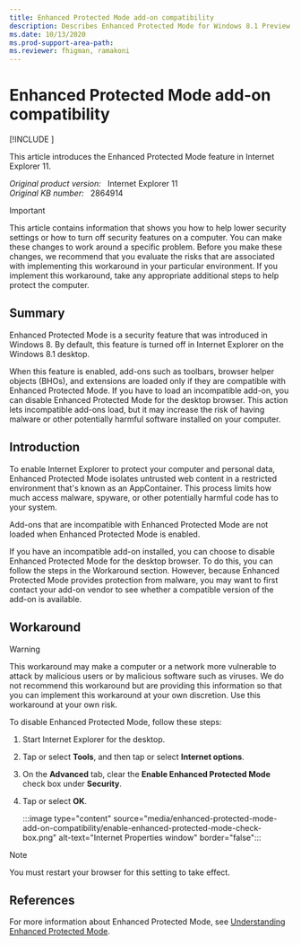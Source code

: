 ```yaml
---
title: Enhanced Protected Mode add-on compatibility
description: Describes Enhanced Protected Mode for Windows 8.1 Preview, and explains how to disable the feature when it is necessary.
ms.date: 10/13/2020
ms.prod-support-area-path:
ms.reviewer: fhigman, ramakoni
---
```

# Enhanced Protected Mode add-on compatibility

[!INCLUDE [](../includes/browsers-important.md)]

This article introduces the Enhanced Protected Mode feature in Internet Explorer 11.

_Original product version:_ &nbsp; Internet Explorer 11  
_Original KB number:_ &nbsp; 2864914

> [!IMPORTANT]
> This article contains information that shows you how to help lower security settings or how to turn off security features on a computer. You can make these changes to work around a specific problem. Before you make these changes, we recommend that you evaluate the risks that are associated with implementing this workaround in your particular environment. If you implement this workaround, take any appropriate additional steps to help protect the computer.

## Summary

Enhanced Protected Mode is a security feature that was introduced in Windows 8. By default, this feature is turned off in Internet Explorer on the Windows 8.1 desktop.

When this feature is enabled, add-ons such as toolbars, browser helper objects (BHOs), and extensions are loaded only if they are compatible with Enhanced Protected Mode. If you have to load an incompatible add-on, you can disable Enhanced Protected Mode for the desktop browser. This action lets incompatible add-ons load, but it may increase the risk of having malware or other potentially harmful software installed on your computer.

## Introduction

To enable Internet Explorer to protect your computer and personal data, Enhanced Protected Mode isolates untrusted web content in a restricted environment that's known as an AppContainer. This process limits how much access malware, spyware, or other potentially harmful code has to your system.

Add-ons that are incompatible with Enhanced Protected Mode are not loaded when Enhanced Protected Mode is enabled.

If you have an incompatible add-on installed, you can choose to disable Enhanced Protected Mode for the desktop browser. To do this, you can follow the steps in the Workaround section. However, because Enhanced Protected Mode provides protection from malware, you may want to first contact your add-on vendor to see whether a compatible version of the add-on is available.

## Workaround

> [!WARNING]
> This workaround may make a computer or a network more vulnerable to attack by malicious users or by malicious software such as viruses. We do not recommend this workaround but are providing this information so that you can implement this workaround at your own discretion. Use this workaround at your own risk.

To disable Enhanced Protected Mode, follow these steps:

1. Start Internet Explorer for the desktop.
2. Tap or select **Tools**, and then tap or select **Internet options**.
3. On the **Advanced**  tab, clear the **Enable Enhanced Protected Mode** check box under **Security**.
4. Tap or select **OK**.

   :::image type="content" source="media/enhanced-protected-mode-add-on-compatibility/enable-enhanced-protected-mode-check-box.png" alt-text="Internet Properties window" border="false":::

> [!NOTE]
> You must restart your browser for this setting to take effect.

## References

For more information about Enhanced Protected Mode, see [Understanding Enhanced Protected Mode](/archive/blogs/ieinternals/understanding-enhanced-protected-mode).
